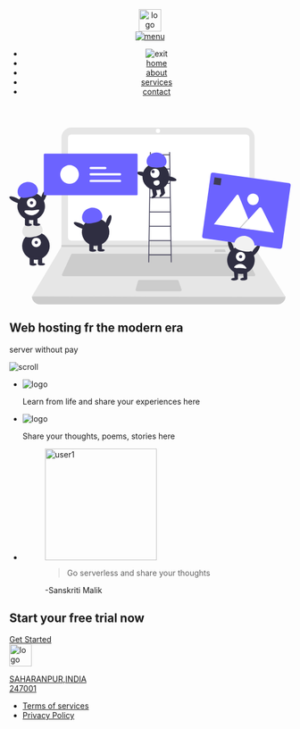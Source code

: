 <!DOCTYPE html>
<html>
<head>
	<title>Life is all about learning</title>
</head>
<body>
<div class= "container">
	<header>
		<img src="images/logo.jpg" alt ="logo" class= "logo" width="40px">
		<nav>
			<a href ="#" class ="hide desktop">
				<img src="images/center.jpg" alt="menu" class= "menu" id="menu">
			</a>
			<ul class=" show desktop hide mobile" id="nav">
				<li id= "exit" class="exit-bth hide desktop">
					<img src="images/exit.jpg" alt= "exit">
				</li>
				<li><a href="#" >home</a></li>
				<li><a href="#" >about</a></li>
				<li><a href="#" >services</a></li>
				<li><a href="#" >contact</a></li>
			</ul>
		</nav>
	</header>
</div>
<section>
	<class= "server">
	<svg xmlns="http://www.w3.org/2000/svg" class="injected-svg gridItem__media" id="f241e7b9-92bc-4a39-8e1f-dd6f59c49ece" viewBox="0 0 878.64 552.215" width="878.64" height="552.215" xmlns:xlink="http://www.w3.org/1999/xlink" data-name="Layer 1"><path fill="#ccc" transform="translate(-160.68 -173.893)" d="M 998.543 726.107 H 255.909 a 24.9009 24.9009 0 0 1 -24.9009 -24.9009 v 0 q 403.807 -46.9301 792.435 0 v 0 A 24.9009 24.9009 0 0 1 998.543 726.107 Z" /><path fill="#e6e6e6" transform="translate(-160.68 -173.893)" d="M 1023.44 702.671 L 231.008 701.206 l 91.8405 -154.532 l 0.43941 -0.73238 V 205.37 a 31.4751 31.4751 0 0 1 31.4777 -31.4777 H 895.292 a 31.4751 31.4751 0 0 1 31.4777 31.4777 v 342.915 Z" /><path fill="#fff" transform="translate(-160.68 -173.893)" d="M 354.048 195.864 a 10.2648 10.2648 0 0 0 -10.2533 10.2533 V 516.647 a 10.2653 10.2653 0 0 0 10.2533 10.2533 H 900.404 a 10.2657 10.2657 0 0 0 10.2533 -10.2533 V 206.117 a 10.2653 10.2653 0 0 0 -10.2533 -10.2533 Z" /><path fill="#ccc" transform="translate(-160.68 -173.893)" d="M 357.639 567.913 a 4.40643 4.40643 0 0 0 -3.99233 2.55761 l -28.2989 61.5199 a 4.39408 4.39408 0 0 0 3.99161 6.231 H 924.45 a 4.39378 4.39378 0 0 0 3.92939 -6.35969 l -30.76 -61.5199 a 4.372 4.372 0 0 0 -3.92939 -2.42887 Z" /><circle fill="#fff" cx="464.349" cy="10.2533" r="6.59142" /><path fill="#ccc" transform="translate(-160.68 -173.893)" d="M 566.534 649.94 a 4.401 4.401 0 0 0 -4.24265 3.25137 l -7.09851 26.3657 a 4.39386 4.39386 0 0 0 4.24265 5.5372 H 694.433 a 4.39329 4.39329 0 0 0 4.15111 -5.83187 l -9.12615 -26.3657 a 4.39658 4.39658 0 0 0 -4.15254 -2.9567 Z" /><polygon fill="#ccc" points="766.09,366.922 766.09,372.782 162.169,372.782 162.623,372.049 162.623,366.922 766.09,366.922" /><path fill="#ccc" transform="translate(-160.68 -173.893)" d="M 852.227 554.237 a 1.07171 1.07171 0 0 0 -1.03315 0.79175 l -1.7286 6.42045 a 1.07 1.07 0 0 0 1.03316 1.34839 H 883.372 a 1.06983 1.06983 0 0 0 1.01085 -1.42015 l -2.22235 -6.42044 a 1.07064 1.07064 0 0 0 -1.01121 -0.72 Z" /><path fill="#ccc" transform="translate(-160.68 -173.893)" d="M 804.227 554.237 a 1.07171 1.07171 0 0 0 -1.03315 0.79175 l -1.7286 6.42045 a 1.07 1.07 0 0 0 1.03316 1.34839 H 835.372 a 1.06983 1.06983 0 0 0 1.01085 -1.42015 l -2.22235 -6.42044 a 1.07064 1.07064 0 0 0 -1.01121 -0.72 Z" /><path fill="#3f3d56" transform="translate(-160.68 -173.893)" d="M 665.161 595.032 h 2.57647 l -5.153 -344.388 h -2.57648 l 0.10279 6.8706 H 602.364 l 0.10278 -6.8706 h -2.57647 l -5.153 344.388 h 2.57648 l 0.33411 -22.3294 h 67.1788 Z m -3.71375 -248.2 H 601.028 l 0.62963 -42.0823 h 59.1603 Z m 0.03858 2.57648 l 0.62963 42.0823 h -61.756 l 0.62964 -42.0823 Z m 0.66821 44.6588 l 0.62964 42.0823 H 599.691 l 0.62964 -42.0823 Z m 0.66821 44.6588 l 0.62964 42.0823 H 599.023 l 0.62964 -42.0823 Z m 0.66821 44.6588 l 0.62964 42.0824 H 598.355 l 0.62964 -42.0824 Z M 660.15 260.091 l 0.62964 42.0823 H 601.696 l 0.62964 -42.0823 Z M 597.687 570.126 l 0.62964 -42.0823 h 65.8424 l 0.62964 42.0823 Z" /><circle fill="#2f2e41" cx="457.794" cy="153.358" r="42.0123" /><rect fill="#2f2e41" transform="translate(-216.134 -54.179) rotate(-10.2611)" x="632.562" y="357.238" width="12.7632" height="22.8675" /><rect fill="#2f2e41" transform="translate(-217.345 -58.5807) rotate(-10.2611)" x="607.444" y="361.785" width="12.7632" height="22.8675" /><ellipse fill="#2f2e41" transform="translate(-265.606 314.454) rotate(-40.2611)" cx="613.672" cy="387.298" rx="10.636" ry="3.98853" /><ellipse fill="#2f2e41" transform="translate(-256.902 329.294) rotate(-40.2611)" cx="638.267" cy="382.846" rx="10.6361" ry="3.98853" /><circle fill="#fff" cx="454.853" cy="143.081" r="14.3586" /><circle fill="#3f3d56" cx="448.952" cy="137.934" r="4.78622" /><path fill="#6c63ff" transform="translate(-160.68 -173.893)" d="M 651.616 281.545 c 0.63177 -15.5536 -12.7731 -28.7276 -29.9408 -29.4249 s -31.5969 11.346 -32.2287 26.8996 s 11.3019 19.0875 28.4695 19.7848 S 650.984 297.099 651.616 281.545 Z" /><ellipse fill="#2f2e41" transform="translate(-22.0293 639.327) rotate(-77.0899)" cx="579.682" cy="319.596" rx="6.59448" ry="21.0062" /><ellipse fill="#2f2e41" transform="translate(28.6462 730.362) rotate(-77.0899)" cx="662.15" cy="333.311" rx="6.59448" ry="21.0062" /><path fill="#fff" transform="translate(-160.68 -173.893)" d="M 630.013 343.807 a 9.57243 9.57243 0 1 1 -18.8353 3.42883 l -0.00335 -0.01849 c -0.94175 -5.20215 3.08038 -7.043 8.28256 -7.98474 S 629.071 338.605 630.013 343.807 Z" /><ellipse fill="#2f2e41" transform="translate(-295.283 565.612) rotate(-69.0822)" cx="469.866" cy="467.526" rx="21.5337" ry="6.76007" /><circle fill="#2f2e41" transform="translate(-293.1 670.562) rotate(-80.7825)" cx="430.059" cy="500.048" r="43.0673" /><rect fill="#2f2e41" x="249.753" y="359.955" width="13.0837" height="23.4417" /><rect fill="#2f2e41" x="275.921" y="359.955" width="13.0837" height="23.4417" /><ellipse fill="#2f2e41" cx="260.656" cy="383.67" rx="10.9031" ry="4.08868" /><ellipse fill="#2f2e41" cx="286.824" cy="383.125" rx="10.9031" ry="4.08868" /><path fill="#6c63ff" transform="translate(-160.68 -173.893)" d="M 388.282 459.997 c -3.47748 -15.5738 7.63867 -31.3105 24.8286 -35.1488 s 33.9442 5.67508 37.4217 21.2489 s -7.91491 21.3176 -25.1049 25.156 S 391.759 475.571 388.282 459.997 Z" /><ellipse fill="#2f2e41" transform="translate(-376.387 445.192) rotate(-64.6257)" cx="381.55" cy="480.065" rx="6.76007" ry="21.5337" /><circle fill="#2f2e41" cx="82.9008" cy="369.763" r="43.0673" /><rect fill="#2f2e41" x="63.2752" y="403.563" width="13.0837" height="23.4417" /><rect fill="#2f2e41" x="89.4427" y="403.563" width="13.0837" height="23.4417" /><ellipse fill="#2f2e41" cx="74.1783" cy="427.277" rx="10.9031" ry="4.08868" /><ellipse fill="#2f2e41" cx="100.346" cy="426.732" rx="10.9031" ry="4.08868" /><circle fill="#fff" cx="83.9911" cy="358.86" r="14.7192" /><circle fill="#3f3d56" cx="83.9911" cy="358.86" r="4.90642" /><path fill="#e6e6e6" transform="translate(-160.68 -173.893)" d="M 201.804 503.604 c -3.47748 -15.5738 7.63867 -31.3104 24.8286 -35.1488 s 33.9442 5.67511 37.4217 21.2489 s -7.91492 21.3177 -25.1049 25.156 S 205.281 519.178 201.804 503.604 Z" /><ellipse fill="#2f2e41" transform="translate(-349.786 326.145) rotate(-69.0822)" cx="268.669" cy="387.383" rx="21.5337" ry="6.76007" /><circle fill="#2f2e41" transform="translate(-382.961 404.658) rotate(-80.7825)" cx="228.861" cy="419.905" r="43.0673" /><rect fill="#2f2e41" x="48.556" y="279.812" width="13.0837" height="23.4417" /><rect fill="#2f2e41" x="74.7234" y="279.812" width="13.0837" height="23.4417" /><ellipse fill="#2f2e41" cx="59.4591" cy="303.527" rx="10.9031" ry="4.08868" /><ellipse fill="#2f2e41" cx="85.6266" cy="302.982" rx="10.9031" ry="4.08868" /><circle fill="#fff" cx="69.2719" cy="235.11" r="14.7192" /><circle fill="#3f3d56" cx="69.2719" cy="235.11" r="4.90642" /><path fill="#6c63ff" transform="translate(-160.68 -173.893)" d="M 187.085 379.854 c -3.47748 -15.5738 7.63867 -31.3105 24.8286 -35.1488 s 33.9442 5.67508 37.4217 21.2489 s -7.91491 21.3176 -25.1049 25.156 S 190.562 395.428 187.085 379.854 Z" /><ellipse fill="#2f2e41" transform="translate(-418.954 217.605) rotate(-64.6257)" cx="180.353" cy="399.922" rx="6.76007" ry="21.5337" /><path fill="#fff" transform="translate(-160.68 -173.893)" d="M 207.707 435.442 c 0 4.21515 10.8533 12.5386 22.8965 12.5386 s 23.3351 -11.867 23.3351 -16.0821 s -11.2919 0.81775 -23.3351 0.81775 S 207.707 431.227 207.707 435.442 Z" /><path fill="#6c63ff" transform="translate(-160.68 -173.893)" d="M 271.204 255.461 a 3.00328 3.00328 0 0 0 -3 3 v 124 a 3.00328 3.00328 0 0 0 3 3 h 287 a 3.00328 3.00328 0 0 0 3 -3 v -124 a 3.00328 3.00328 0 0 0 -3 -3 Z" /><circle fill="#fff" cx="188.018" cy="146.569" r="29.1211" /><path id="b71acdfd-6a55-428e-917a-53f192cb0203-39" fill="#fff" transform="translate(-160.68 -173.893)" d="M 414.423 316.587 a 3.40529 3.40529 0 0 0 0 6.80966 h 91.9457 a 3.40529 3.40529 0 1 0 0.11181 -6.80966 q -0.05591 -0.00095 -0.11181 0 Z" data-name="Path 40" /><path id="ad4fbcfa-41b0-45f9-a593-23b6dc3fe165-40" fill="#fff" transform="translate(-160.68 -173.893)" d="M 414.423 296.86 a 3.40529 3.40529 0 0 0 0 6.80966 H 460.339 a 3.40529 3.40529 0 1 0 0.1118 -6.80966 q -0.0559 -0.00095 -0.1118 0 Z" data-name="Path 40" /><path id="bce2a7cd-a325-424d-9b3a-f63d1dad5aba-41" fill="#fff" transform="translate(-160.68 -173.893)" d="M 414.423 337.253 a 3.40529 3.40529 0 0 0 0 6.80966 h 91.9457 a 3.40529 3.40529 0 1 0 0.11181 -6.80966 q -0.05591 -0.001 -0.11181 0 Z" data-name="Path 40" /><ellipse fill="#2f2e41" transform="translate(-299.56 166.772) rotate(-20.9178)" cx="853.282" cy="546.503" rx="6.76007" ry="21.5337" /><circle fill="#2f2e41" transform="translate(-243.455 -24.6843) rotate(-9.21747)" cx="884.09" cy="588.025" r="43.0673" /><polygon fill="#2f2e41" points="743.035,447.932 729.952,447.932 732.512,476.005 743.058,473.14 743.035,447.932" /><polygon fill="#2f2e41" points="714.512,448.005 701.428,448.005 703.988,476.078 714.058,473.14 714.512,448.005" /><ellipse fill="#2f2e41" transform="translate(-205.574 -109.168) rotate(-4.18164)" cx="863.998" cy="647.212" rx="10.9031" ry="4.08868" /><circle fill="#fff" cx="722.32" cy="403.229" r="14.7192" /><circle fill="#3f3d56" cx="722.32" cy="403.229" r="4.90642" /><ellipse fill="#2f2e41" transform="translate(-232.251 800.349) rotate(-53.5499)" cx="929.598" cy="558.041" rx="21.5337" ry="6.76007" /><path fill="#fff" transform="translate(-160.68 -173.893)" d="M 863.077 610.231 c 0 -3.474 8.945 -10.334 18.8708 -10.334 s 19.2323 9.7805 19.2323 13.2545 s -9.30655 -0.674 -19.2323 -0.674 S 863.077 613.705 863.077 610.231 Z" /><path fill="#6c63ff" transform="translate(-160.68 -173.893)" d="M 1004.86 552.434 L 769.111 519.753 a 7.0085 7.0085 0 0 1 -5.97249 -7.8949 l 26.5019 -191.172 a 7.00819 7.00819 0 0 1 7.8949 -5.97249 l 235.746 32.6811 a 7.00818 7.00818 0 0 1 5.97249 7.8949 L 1012.75 546.462 A 7.00848 7.00848 0 0 1 1004.86 552.434 Z" /><path fill="#fff" transform="translate(-160.68 -173.893)" d="M 920.402 492.772 L 800.048 476.088 a 2.47686 2.47686 0 0 1 -0.44482 -0.098 l 70.5905 -90.7063 a 4.02366 4.02366 0 0 1 6.93772 0.96176 l 29.0293 71.4623 l 1.39127 3.41979 Z" /><polygon style="isolation:isolate" opacity="0.2" points="759.722,318.879 718.63,313.183 742.864,286.679 744.609,284.77 745.481,283.815 746.872,287.235 759.722,318.879" /><path fill="#fff" transform="translate(-160.68 -173.893)" d="M 987.415 502.062 L 883.318 487.631 l 24.2338 -26.504 l 1.74426 -1.90948 l 31.5792 -34.5401 a 5.36964 5.36964 0 0 1 7.96051 0.62248 a 4.79638 4.79638 0 0 1 0.3131 0.52448 Z" /><circle fill="#fff" cx="761.186" cy="224.184" r="18" /><rect fill="#3f3d56" transform="matrix(0.99053 0.13732 -0.13732 0.99053 -106.062 -282.01)" x="799.941" y="330.812" width="22" height="22" /><path fill="#f2f2f2" transform="translate(-160.68 -173.893)" d="M 925.866 547.973 c 3.47748 -15.5738 -7.63867 -31.3105 -24.8286 -35.1488 s -33.9442 5.67508 -37.4217 21.2489 s 7.91492 21.3177 25.1049 25.156 S 922.389 563.547 925.866 547.973 Z" /><ellipse fill="#2f2e41" transform="translate(-205.492 -107.076) rotate(-4.18164)" cx="892.69" cy="647.143" rx="10.9031" ry="4.08868" /></svg>
<!--HEADER TEXT-->
<h1>Web hosting fr the modern era</h1>
<p class= "subhead"> server without pay </p>
<img src="images/scroll.jpg" alt ="scroll" class="scroll">
</section>
<!--Blue container-->
<div class="Blue container">
	<div class ="container">
		<ul>
			<li>
				<img src="images/logo1.jpg" alt="logo" class="logo">
				<p>Learn from life and share your experiences here </p>
			</li>
			<li>
				<img src="images/logo2.jpg" alt="logo" class="logo">
				<p>Share your thoughts, poems, stories here</p>
			</li>
		</ul>
	</div>
	</div>
	<!--Gray container-->
	<div class = "Grey Container ">
		<div class="Container">
			<ul>
				<li>
					<figure>
					<img src="images/sanskriti.jpg" alt="user1" width="200px">
					<blockquote>Go serverless and share your thoughts</blockquote>
					<figcaption>-Sanskriti Malik</figcaption>
					</figure>
				</li>
			</ul>
		</div>
	</div>
	<!--Button Section-->
	<div class= "container">
		<h2>Start your free trial now</h2>
		<a href= "#" class="cta">Get Started</a>
	</div>
	<!--footer-->
	<footer>
		<div class ="footer container">
			<div class= "container">
				<a href ="#">
					<img src="images/logo.jpg" alt="logo" class="logo" width="40px">
					<p class="address">SAHARANPUR,INDIA<br/>247001</p>
					</a>
					<ul class="footer-links">
<li><a href="#">Terms of services</a></li>
<li><a href="#">Privacy Policy </a></li>			
				</div>
		</div>
	</footer>

</body>
</html>
